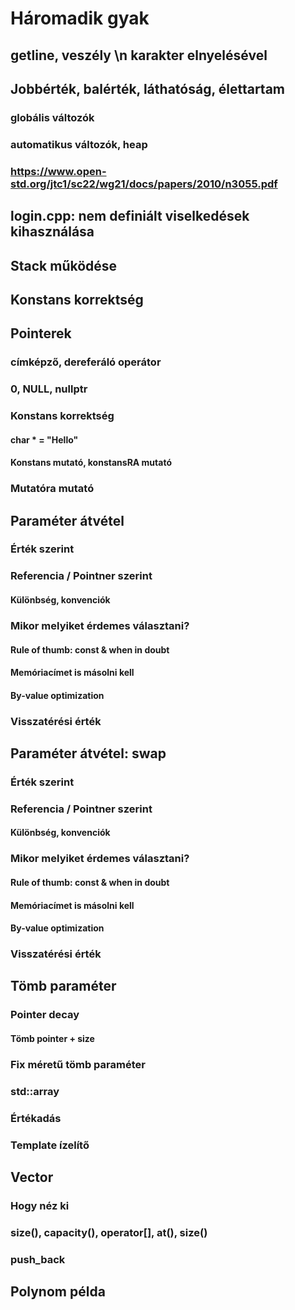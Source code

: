# Háromadik gyak

## getline, veszély \n karakter elnyelésével

## Jobbérték, balérték, láthatóság, élettartam
### globális változók
### automatikus változók, heap
### https://www.open-std.org/jtc1/sc22/wg21/docs/papers/2010/n3055.pdf

## login.cpp: nem definiált viselkedések kihasználása

## Stack működése

## Konstans korrektség

## Pointerek
### címképző, dereferáló operátor
### 0, NULL, nullptr
### Konstans korrektség
#### char * = "Hello"
#### Konstans mutató, konstansRA mutató
### Mutatóra mutató

## Paraméter átvétel
### Érték szerint
### Referencia / Pointner szerint
#### Különbség, konvenciók

### Mikor melyiket érdemes választani?
#### Rule of thumb: const & when in doubt
#### Memóriacímet is másolni kell
#### By-value optimization

### Visszatérési érték

## Paraméter átvétel: swap
### Érték szerint
### Referencia / Pointner szerint
#### Különbség, konvenciók

### Mikor melyiket érdemes választani?
#### Rule of thumb: const & when in doubt
#### Memóriacímet is másolni kell
#### By-value optimization

### Visszatérési érték

## Tömb paraméter
### Pointer decay
#### Tömb pointer + size
### Fix méretű tömb paraméter
### std::array
### Értékadás
### Template ízelítő

## Vector
### Hogy néz ki
### size(), capacity(), operator[], at(), size()
### push_back

## Polynom példa

